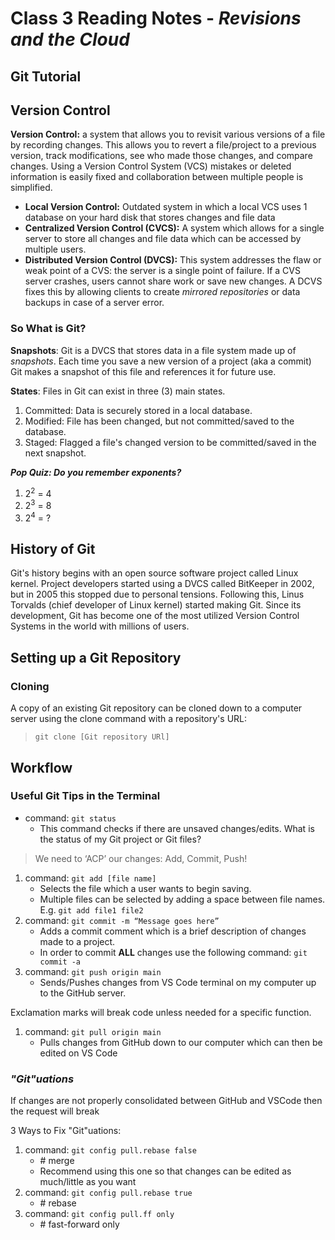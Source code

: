 # Class 3 Reading Notes - *Revisions and the Cloud*

## **Git Tutorial**

## Version Control

**Version Control:** a system that allows you to revisit various versions of a file by recording changes. This allows you to revert a file/project to a previous version, track modifications, see who made those changes, and compare changes. Using a Version Control System (VCS) mistakes or deleted information is easily fixed and collaboration between multiple people is simplified.

- **Local Version Control:** Outdated system in which a local VCS uses 1 database on your hard disk that stores changes and file data
- **Centralized Version Control (CVCS):** A system which allows for a single server to store all changes and file data which can be accessed by multiple users.
- **Distributed Version Control (DVCS):** This system addresses the flaw or weak point of a CVS: the server is a single point of failure. If a CVS server crashes, users cannot share work or save new changes. A DCVS fixes this by allowing clients to create *mirrored repositories* or data backups in case of a server error.

### So What is Git?

**Snapshots**: Git is a DVCS that stores data in a file system made up of *snapshots*. Each time you save a new version of a project (aka a commit) Git makes a snapshot of this file and references it for future use.

**States**: Files in Git can exist in three (3) main states.

1. Committed: Data is securely stored in a local database.
2. Modified: File has been changed, but not committed/saved to the database.
3. Staged: Flagged a file's changed version to be committed/saved in the next snapshot.

***Pop Quiz: Do you remember exponents?***

1. 2<sup>2</sup> = 4
2. 2<sup>3</sup> = 8
3. 2<sup>4</sup> = ?

## History of Git

Git's history begins with an open source software project called Linux kernel. Project developers started using a DVCS called BitKeeper in 2002, but in 2005 this stopped due to personal tensions. Following this, Linus Torvalds (chief developer of Linux kernel) started making Git. Since its development, Git has become one of the most utilized Version Control Systems in the world with millions of users.

## Setting up a Git Repository

### Cloning

A copy of an existing Git repository can be cloned down to a computer server using the clone command with a repository's URL: 
> `git clone [Git repository URl]`

## Workflow

### Useful Git Tips in the Terminal

- command: `git status`
    - This command checks if there are unsaved changes/edits. What is the status of my Git project or Git files?

> We need to ‘ACP’ our changes: Add, Commit, Push!

1. command: `git add [file name]`
    - Selects the file which a user wants to begin saving. 
    - Multiple files can be selected by adding a space between file names. E.g. `git add file1 file2`
2. command: `git commit -m “Message goes here”`
    - Adds a commit comment which is a brief description of changes made to a project.
    - In order to commit **ALL** changes use the following command: `git commit -a` 
3. command: `git push origin main`
    - Sends/Pushes changes from VS Code terminal on my computer up to the GitHub server.

Exclamation marks will break code unless needed for a specific function.

1. command: `git pull origin main`
    - Pulls changes from GitHub down to our computer which can then be edited on VS Code

### *"Git"uations*

If changes are not properly consolidated between GitHub and VSCode then the request will break

3 Ways to Fix "Git"uations:

1. command: `git config pull.rebase false`
    - \# merge
    - Recommend using this one so that changes can be edited as much/little as you want
2. command: `git config pull.rebase true`
    - \# rebase
3. command: `git config pull.ff only` 
    - \# fast-forward only